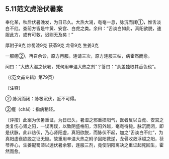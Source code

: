 ## 5.11范文虎治伏暑案

奉化某，秋后伏暑晚发，为日已久。大热大渴，奄奄一息，脉沉而闭①，惟舌淡白不红。查前方皆是牛黄、安宫、白虎之类。余曰：“舌淡白如此，真阳欲脱，速服此方，或有可救，迟则无及矣！”

厚附子9克 炒蜀漆9克 茯苓9克 龙骨9克 生姜3克

一服瘥②，再召余诊，原方再服。连请三次，原方连服三帖，病霍然而愈。

问曰：“大热大渴之伏暑，凭何用辛温大热之剂”？答曰："余盖独取其舌色也”。

（《范文甫专辑》第79页）

〔注释〕

②  脉沉而闭：脉极沉伏，近不可得。

②瘥（chài）：指病稍轻。

〔评按〕此案为伏暑重证，为日已久，暑湿之邪重损阳气，医者反以白虎、安宫之类复伤心肾之阳，一误再误，以致阴盛格阳，浮阳外越，奄奄待毙。脉沉而闭，即是伏脉，此非热伏，乃心肾阳虚，真阳欲脱，而脉伏不起，加之“舌淡白不红”，为真阳虚衰欲脱之证无疑。故重用辛温大热之附子回阳救逆，龙骨收敛浮越之阳，茯苓养心，生姜配蜀漆以透伏暑余邪，连服三剂，竟使阴阳离决之重证起死回生，霍然而愈。
